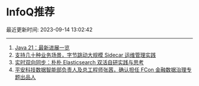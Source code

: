 # InfoQ推荐

最近更新时间: 2023-09-14 13:02:42

--- 
1. [Java 21：最新进展一览](https://www.infoq.cn/article/QB87kOkWjf6jXxODkd9T) 
2. [支持几十种业务场景，字节跳动大规模 Sidecar 运维管理实践](https://www.infoq.cn/article/DZEY87Ntr7zNEfHhL8US) 
3. [实时双向同步：朴朴 Elasticsearch 双活自研实践与思考](https://www.infoq.cn/article/SS5ajVIjWGy1WWlXtkXT) 
4. [平安科技数据智能部负责人及总工程师张茜，确认担任 FCon 金融数据治理专题出品人](https://www.infoq.cn/article/BIYAc62z90RiR7HNk1HI) 
